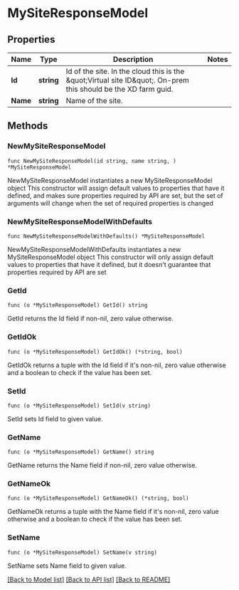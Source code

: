# MySiteResponseModel

## Properties

Name | Type | Description | Notes
------------ | ------------- | ------------- | -------------
**Id** | **string** | Id of the site. In the cloud this is the \&quot;Virtual site ID\&quot;.  On-prem this should be the XD farm guid. | 
**Name** | **string** | Name of the site. | 

## Methods

### NewMySiteResponseModel

`func NewMySiteResponseModel(id string, name string, ) *MySiteResponseModel`

NewMySiteResponseModel instantiates a new MySiteResponseModel object
This constructor will assign default values to properties that have it defined,
and makes sure properties required by API are set, but the set of arguments
will change when the set of required properties is changed

### NewMySiteResponseModelWithDefaults

`func NewMySiteResponseModelWithDefaults() *MySiteResponseModel`

NewMySiteResponseModelWithDefaults instantiates a new MySiteResponseModel object
This constructor will only assign default values to properties that have it defined,
but it doesn't guarantee that properties required by API are set

### GetId

`func (o *MySiteResponseModel) GetId() string`

GetId returns the Id field if non-nil, zero value otherwise.

### GetIdOk

`func (o *MySiteResponseModel) GetIdOk() (*string, bool)`

GetIdOk returns a tuple with the Id field if it's non-nil, zero value otherwise
and a boolean to check if the value has been set.

### SetId

`func (o *MySiteResponseModel) SetId(v string)`

SetId sets Id field to given value.


### GetName

`func (o *MySiteResponseModel) GetName() string`

GetName returns the Name field if non-nil, zero value otherwise.

### GetNameOk

`func (o *MySiteResponseModel) GetNameOk() (*string, bool)`

GetNameOk returns a tuple with the Name field if it's non-nil, zero value otherwise
and a boolean to check if the value has been set.

### SetName

`func (o *MySiteResponseModel) SetName(v string)`

SetName sets Name field to given value.



[[Back to Model list]](../README.md#documentation-for-models) [[Back to API list]](../README.md#documentation-for-api-endpoints) [[Back to README]](../README.md)



